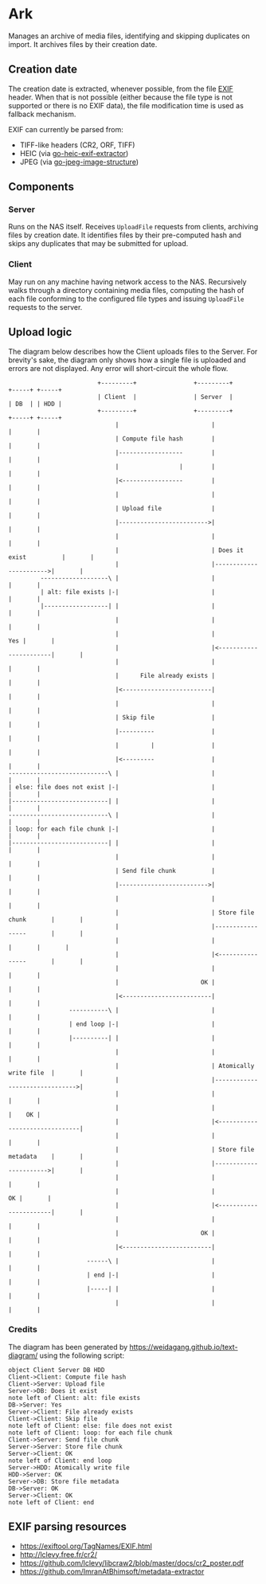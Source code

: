 # Ark

Manages an archive of media files, identifying and skipping duplicates on import. It archives files by their creation date.

## Creation date

The creation date is extracted, whenever possible, from the file [EXIF](https://exiftool.org/TagNames/EXIF.html) header. When that is not possible (either because the file type is not supported or there is no EXIF data), the file modification time is used as fallback mechanism.

EXIF can currently be parsed from:

- TIFF-like headers (CR2, ORF, TIFF)
- HEIC (via [go-heic-exif-extractor](https://github.com/dsoprea/go-heic-exif-extractor))
- JPEG (via [go-jpeg-image-structure](https://github.com/dsoprea/go-jpeg-image-structure))

## Components

### Server

Runs on the NAS itself.
Receives `UploadFile` requests from clients, archiving files by creation date. It identifies files by their pre-computed hash and skips any duplicates that may be submitted for upload.

### Client

May run on any machine having network access to the NAS.
Recursively walks through a directory containing media files, computing the hash of each file conforming to the configured file types and issuing `UploadFile` requests to the server.

## Upload logic

The diagram below describes how the Client uploads files to the Server. For brevity's sake, the diagram only shows how a single file is uploaded and errors are not displayed. Any error will short-circuit the whole flow.

```
                         +---------+                +---------+                +-----+ +-----+
                         | Client  |                | Server  |                | DB  | | HDD |
                         +---------+                +---------+                +-----+ +-----+
                              |                          |                        |       |
                              | Compute file hash        |                        |       |
                              |------------------        |                        |       |
                              |                 |        |                        |       |
                              |<-----------------        |                        |       |
                              |                          |                        |       |
                              | Upload file              |                        |       |
                              |------------------------->|                        |       |
                              |                          |                        |       |
                              |                          | Does it exist          |       |
                              |                          |----------------------->|       |
         -------------------\ |                          |                        |       |
         | alt: file exists |-|                          |                        |       |
         |------------------| |                          |                        |       |
                              |                          |                        |       |
                              |                          |                    Yes |       |
                              |                          |<-----------------------|       |
                              |                          |                        |       |
                              |      File already exists |                        |       |
                              |<-------------------------|                        |       |
                              |                          |                        |       |
                              | Skip file                |                        |       |
                              |----------                |                        |       |
                              |         |                |                        |       |
                              |<---------                |                        |       |
----------------------------\ |                          |                        |       |
| else: file does not exist |-|                          |                        |       |
|---------------------------| |                          |                        |       |
----------------------------\ |                          |                        |       |
| loop: for each file chunk |-|                          |                        |       |
|---------------------------| |                          |                        |       |
                              |                          |                        |       |
                              | Send file chunk          |                        |       |
                              |------------------------->|                        |       |
                              |                          |                        |       |
                              |                          | Store file chunk       |       |
                              |                          |-----------------       |       |
                              |                          |                |       |       |
                              |                          |<----------------       |       |
                              |                          |                        |       |
                              |                       OK |                        |       |
                              |<-------------------------|                        |       |
                 -----------\ |                          |                        |       |
                 | end loop |-|                          |                        |       |
                 |----------| |                          |                        |       |
                              |                          |                        |       |
                              |                          | Atomically write file  |       |
                              |                          |------------------------------->|
                              |                          |                        |       |
                              |                          |                        |    OK |
                              |                          |<-------------------------------|
                              |                          |                        |       |
                              |                          | Store file metadata    |       |
                              |                          |----------------------->|       |
                              |                          |                        |       |
                              |                          |                     OK |       |
                              |                          |<-----------------------|       |
                              |                          |                        |       |
                              |                       OK |                        |       |
                              |<-------------------------|                        |       |
                      ------\ |                          |                        |       |
                      | end |-|                          |                        |       |
                      |-----| |                          |                        |       |
                              |                          |                        |       |
```

### Credits

The diagram has been generated by https://weidagang.github.io/text-diagram/ using the following script:

```
object Client Server DB HDD
Client->Client: Compute file hash
Client->Server: Upload file
Server->DB: Does it exist
note left of Client: alt: file exists
DB->Server: Yes
Server->Client: File already exists
Client->Client: Skip file
note left of Client: else: file does not exist
note left of Client: loop: for each file chunk
Client->Server: Send file chunk
Server->Server: Store file chunk
Server->Client: OK
note left of Client: end loop
Server->HDD: Atomically write file
HDD->Server: OK
Server->DB: Store file metadata
DB->Server: OK
Server->Client: OK
note left of Client: end
```

## EXIF parsing resources

- https://exiftool.org/TagNames/EXIF.html
- http://lclevy.free.fr/cr2/
- https://github.com/lclevy/libcraw2/blob/master/docs/cr2_poster.pdf
- https://github.com/ImranAtBhimsoft/metadata-extractor
